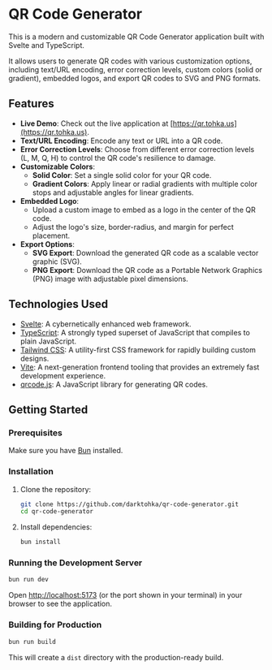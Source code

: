 # QR Code Generator

This is a modern and customizable QR Code Generator application built with Svelte and TypeScript.

It allows users to generate QR codes with various customization options, including text/URL encoding, error correction levels, custom colors (solid or gradient), embedded logos, and export QR codes to SVG and PNG formats.

## Features

- **Live Demo**: Check out the live application at [https://qr.tohka.us](https://qr.tohka.us).
- **Text/URL Encoding**: Encode any text or URL into a QR code.
- **Error Correction Levels**: Choose from different error correction levels (L, M, Q, H) to control the QR code's resilience to damage.
- **Customizable Colors**:
  - **Solid Color**: Set a single solid color for your QR code.
  - **Gradient Colors**: Apply linear or radial gradients with multiple color stops and adjustable angles for linear gradients.
- **Embedded Logo**:
  - Upload a custom image to embed as a logo in the center of the QR code.
  - Adjust the logo's size, border-radius, and margin for perfect placement.
- **Export Options**:
  - **SVG Export**: Download the generated QR code as a scalable vector graphic (SVG).
  - **PNG Export**: Download the QR code as a Portable Network Graphics (PNG) image with adjustable pixel dimensions.

## Technologies Used

- [Svelte](https://svelte.dev/): A cybernetically enhanced web framework.
- [TypeScript](https://www.typescriptlang.org/): A strongly typed superset of JavaScript that compiles to plain JavaScript.
- [Tailwind CSS](https://tailwindcss.com/): A utility-first CSS framework for rapidly building custom designs.
- [Vite](https://vitejs.dev/): A next-generation frontend tooling that provides an extremely fast development experience.
- [qrcode.js](https://github.com/davidshimjs/qrcodejs): A JavaScript library for generating QR codes.

## Getting Started

### Prerequisites

Make sure you have [Bun](https://bun.sh) installed.

### Installation

1.  Clone the repository:
    ```bash
    git clone https://github.com/darktohka/qr-code-generator.git
    cd qr-code-generator
    ```
2.  Install dependencies:
    ```bash
    bun install
    ```

### Running the Development Server

```bash
bun run dev
```

Open [http://localhost:5173](http://localhost:5173) (or the port shown in your terminal) in your browser to see the application.

### Building for Production

```bash
bun run build
```

This will create a `dist` directory with the production-ready build.
